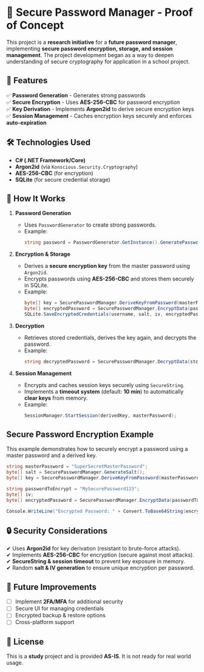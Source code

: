 # 🔐 Secure Password Manager - Proof of Concept  

This project is a **research initiative** for a **future password manager**, implementing **secure password encryption, storage, and session management**.
The project development began as a way to deepen understanding of secure cryptography for application in a school project.

## 🚀 Features  

✅ **Password Generation** - Generates strong passwords  
✅ **Secure Encryption** - Uses **AES-256-CBC** for password encryption  
✅ **Key Derivation** - Implements **Argon2id** to derive secure encryption keys  
✅ **Session Management** - Caches encryption keys securely and enforces **auto-expiration**  

## 🛠 Technologies Used  

- **C# (.NET Framework/Core)**
- **Argon2id** (via `Konscious.Security.Cryptography`)
- **AES-256-CBC** (for encryption)
- **SQLite** (for secure credential storage)

## 🔑 How It Works  

1. **Password Generation**  
   - Uses `PasswordGenerator` to create strong passwords.  
   - Example:  
     ```csharp
     string password = PasswordGenerator.GetInstance().GeneratePassword(34, 12, 10);
     ```

2. **Encryption & Storage**  
   - Derives a **secure encryption key** from the master password using `Argon2id`.  
   - Encrypts passwords using **AES-256-CBC** and stores them securely in SQLite.  
   - Example:  
     ```csharp
     byte[] key = SecurePasswordManager.DeriveKeyFromPassword(masterPassword, salt);
     byte[] encryptedPassword = SecurePasswordManager.EncryptData(passwordToEncrypt, key, out iv);
     SQLite.SaveEncryptedCredentials(username, salt, iv, encryptedPassword);
     ```

3. **Decryption**  
   - Retrieves stored credentials, derives the key again, and decrypts the password.  
   - Example:  
     ```csharp
     string decryptedPassword = SecurePasswordManager.DecryptData(storedEncryptedPassword, derivedKey, storedIv);
     ```

4. **Session Management**  
   - Encrypts and caches session keys securely using `SecureString`.  
   - Implements a **timeout system** (default: **10 min**) to automatically **clear keys** from memory.  
   - Example:  
     ```csharp
     SessionManager.StartSession(derivedKey, masterPassword);
     ```

## Secure Password Encryption Example

This example demonstrates how to securely encrypt a password using a master password and a derived key.

```csharp
string masterPassword = "SuperSecretMasterPassword";
byte[] salt = SecurePasswordManager.GenerateSalt();  
byte[] key = SecurePasswordManager.DeriveKeyFromPassword(masterPassword, salt);

string passwordToEncrypt = "MySecurePassword123";
byte[] iv;
byte[] encryptedPassword = SecurePasswordManager.EncryptData(passwordToEncrypt, key, out iv);

Console.WriteLine("Encrypted Password: " + Convert.ToBase64String(encryptedPassword));
```

## 🔒 Security Considerations  

✔ Uses **Argon2id** for key derivation (resistant to brute-force attacks).  
✔ Implements **AES-256-CBC** for encryption (secure against most attacks).  
✔ **SecureString & session timeout** to prevent key exposure in memory.  
✔ Random **salt & IV generation** to ensure unique encryption per password.  

## 📌 Future Improvements  

- [ ] Implement **2FA/MFA** for additional security  
- [ ] Secure UI for managing credentials  
- [ ] Encrypted backup & restore options  
- [ ] Cross-platform support  

## 📜 License  

This is a **study** project and is provided **AS-IS**. It is not ready for real world usage.
